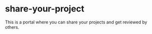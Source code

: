 # share-your-project

This is a portal where you can share your projects and get reviewed by others. 
